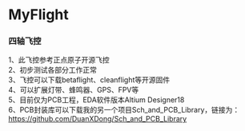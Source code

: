 ﻿# MyFlight
### 四轴飞控
1、此飞控参考正点原子开源飞控   
2、初步测试各部分工作正常   
3、飞控可以下载betaflight、cleanflight等开源固件   
4、可以扩展灯带、蜂鸣器、GPS、FPV等   
5、目前仅为PCB工程，EDA软件版本Altium Designer18    
6、PCB封装库可以下载我的另一个项目Sch_and_PCB_Library，链接为：https://github.com/DuanXDong/Sch_and_PCB_Library   

